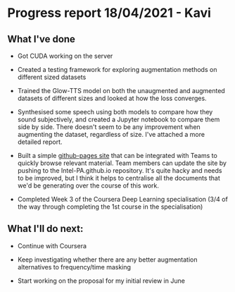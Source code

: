 # Progress report 18/04/2021 - Kavi

## What I've done

- Got CUDA working on the server 

- Created a testing framework for exploring augmentation methods on different sized datasets 

- Trained the Glow-TTS model on both the unaugmented and augmented datasets of different sizes and looked at how the loss converges. 

- Synthesised some speech using both models to compare how they sound subjectively, and created a Jupyter notebook to compare them side by side. There doesn't seem to be any improvement when augmenting the dataset, regardless of size. I've attached a more detailed report.

- Built a simple [github-pages site](https://intel-pa.github.io/) that can be integrated with Teams to quickly browse relevant material. Team members can update the site by pushing to the Intel-PA.github.io repository. It's quite hacky and needs to be improved, but I think it helps to centralise all the documents that we'd be generating over the course of this work.

- Completed Week 3 of the Coursera Deep Learning specialisation (3/4 of the way through completing the 1st course in the specialisation)


## What I'll do next:

- Continue with Coursera

- Keep investigating whether there are any better augmentation alternatives to frequency/time masking

- Start working on the proposal for my initial review in June
